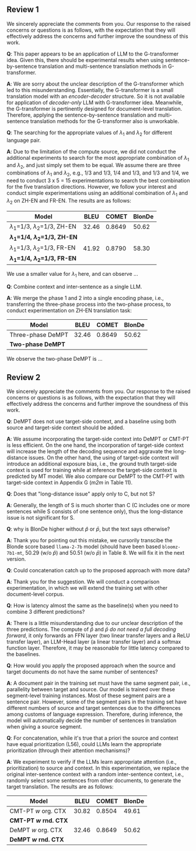 ## Review 1

We sincerely appreciate the comments from you. Our response to the raised concerns or questions is as follows, with the expectation that they will effectively address the concerns and further improve the soundness of this work.

**Q**: This paper appears to be an application of LLM to the G-transformer idea. Given this, there should be experimental results when using sentence-by-sentence translation and multi-sentence translation methods in G-transformer.

**A**: We are sorry about the unclear description of the G-transformer which led to this misunderstanding. Essentially, the G-transformer is a small translation model with an _encoder-decoder_ structure. So it is not available for application of _decoder-only_ LLM with G-transformer idea. Meanwhile, the G-transformer is pertinently designed for document-level translation. Therefore, applying the sentence-by-sentence translation and multi-sentence translation methods for the G-transformer also is unworkable.

**Q**: The searching for the appropriate values of $\lambda_1$ and $\lambda_2$ for different language pair.

**A**: Due to the limitation of the compute source, we did not conduct the additional experiments to search for the most appropriate combination of $\lambda_1$ and $\lambda_2$, and just simply set them to be equal. We assume there are three combinations of $\lambda_1$ and $\lambda_2$, e.g., 1/3 and 1/3, 1/4 and 1/3, and 1/3 and 1/4, we need to conduct 3 x 5 = 15 experimentations to search the best combination for the five translation directions. However, we follow your interest and conduct simple experimentations using an additional combination of $\lambda_1$ and $\lambda_2$ on ZH-EN and FR-EN. The results are as follows:

|  Model | BLEU | COMET | BlonDe |
| --- | --- | --- | --- | 
| $\lambda_1$=1/3, $\lambda_2$=1/3, ZH-EN   | 32.46 | 0.8649 | 50.62 | 
|**$\lambda_1$=1/4, $\lambda_2$=1/3, ZH-EN**|  |  |  |
| $\lambda_1$=1/3, $\lambda_2$=1/3, FR-EN   | 41.92 | 0.8790 | 58.30 | 
| **$\lambda_1$=1/4, $\lambda_2$=1/3, FR-EN** | | | |

We use a smaller value for $\lambda_1$ here, and can observe ...

**Q**: Combine context and inter-sentence as a single LLM.

**A**: We merge the phase 1 and 2 into a single encoding phase, i.e., transferring the three-phase process into the two-phase process, to conduct experimentation on ZH-EN translation task: 

|  Model | BLEU | COMET | BlonDe |
| --- | --- | --- | --- | 
| Three-phase DeMPT  | 32.46 | 0.8649 | 50.62 | 
|**Two-phase DeMPT**|  |  |  |

We observe the two-phase DeMPT is ...


## Review 2

We sincerely appreciate the comments from you. Our response to the raised concerns or questions is as follows, with the expectation that they will effectively address the concerns and further improve the soundness of this work.

**Q**: DeMPT does not use target-side context, and a baseline using both source and target-side context should be added.

**A**: We assume incorporating the target-side context into DeMPT or CMT-PT is less efficient. On the one hand, the incorporation of target-side context will increase the length of the decoding sequence and aggravate the long-distance issues. On the other hand, the using of target-side context will introduce an additional exposure bias, i.e., the ground truth target-side context is used for training while at inference the target-side context is predicted by MT model. We also compare our DeMPT to the CMT-PT with target-side context in Appendix G (_m2m_ in Table 11).

**Q**: Does that "long-distance issue" apply only to C, but not S? 

**A**: Generally, the length of S is much shorter than C (C includes one or more sentences while S consists of one sentence only), thus the long-distance issue is not significant for S. 

**Q**: why is BlonDe higher without $\hat{p}$ or $\bar{p}$, but the text says otherwise?

**A**: Thank you for pointing out this mistake, we cursorily transcibe the Blonde score based ``llama-2-7b`` model (should have been based ``bloomz-7b1-mt``, 50.29 (w/o $\hat{p}$) and 50.51 (w/o $\bar{p}$) in Table 8. We will fix it in the next version. 


**Q**: Could concatenation catch up to the proposed approach with more data?

**A**: Thank you for the suggestion. We will conduct a comparison experimentation, in which we will extend the training set with other document-level corpus.  

**Q**: How is latency almost the same as the baseline(s) when you need to combine 3 different predictions?

**A**: There is a little misunderstanding due to our unclear description of the three predictions. The compute of $\hat{p}$ and $\bar{p}$ _do not need a full decoding forward_, it only forwards an FFN layer (two linear transfer layers and a ReLU transfer layer), an LLM-Head layer (a linear transfer layer) and a softmax function layer. Therefore, it may be reasonable for little latency compared to the baselines.

**Q**: How would you apply the proposed approach when the source and target documents do not have the same number of sentences?

**A**: A document pair in the training set must have the same segment pair, i.e., parallelity between target and source. Our model is trained over these segment-level training instances. Most of these segment pairs are a sentence pair. However, some of the segment pairs in the training set have different numbers of source and target sentences due to the differences among customs of language expression. Therefore, during inference, the model will automatically decide the number of sentences in translation when giving a source segment.

**Q**: For concatenation, while it's true that a priori the source and context have equal prioritization (L56), could LLMs learn the appropriate prioritization (through their attention mechanisms)?

**A**: We experiment to verify if the LLMs learn appropriate attention (i.e., prioritization) to source and context. In this experimentation, we replace the original inter-sentence context with a random inter-sentence context, i.e., randomly select some sentences from other documents, to generate the target translation. The results are as follows:

|  Model | BLEU | COMET | BlonDe |
| --- | --- | --- | --- | 
| CMT-PT _w_ org. CTX   |  30.82 | 0.8504|  49.61 |
| **CMT-PT _w_ rnd. CTX**   |  | | |
| DeMPT _w_ org. CTX   | 32.46 | 0.8649 | 50.62 |
| **DeMPT _w_ rnd. CTX**   |  |  |  |



